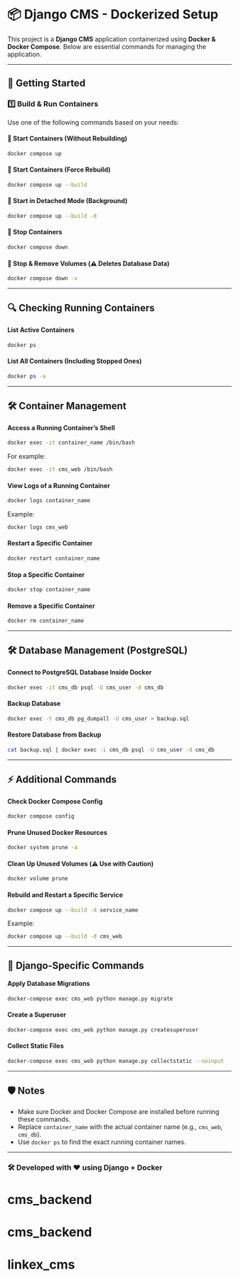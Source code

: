 # 📦 Django CMS - Dockerized Setup

This project is a **Django CMS** application containerized using **Docker & Docker Compose**. Below are essential commands for managing the application.

---

## 🚀 Getting Started

### **1️⃣ Build & Run Containers**
Use one of the following commands based on your needs:

#### 🔹 **Start Containers (Without Rebuilding)**
```sh
docker compose up
```

#### 🔹 **Start Containers (Force Rebuild)**
```sh
docker compose up --build
```

#### 🔹 **Start in Detached Mode (Background)**
```sh
docker compose up --build -d
```

#### 🔹 **Stop Containers**
```sh
docker compose down
```

#### 🔹 **Stop & Remove Volumes (⚠️ Deletes Database Data)**
```sh
docker compose down -v
```

---

## 🔍 Checking Running Containers

#### **List Active Containers**
```sh
docker ps
```

#### **List All Containers (Including Stopped Ones)**
```sh
docker ps -a
```

---

## 🛠️ Container Management

#### **Access a Running Container’s Shell**
```sh
docker exec -it container_name /bin/bash
```
For example:
```sh
docker exec -it cms_web /bin/bash
```

#### **View Logs of a Running Container**
```sh
docker logs container_name
```
Example:
```sh
docker logs cms_web
```

#### **Restart a Specific Container**
```sh
docker restart container_name
```

#### **Stop a Specific Container**
```sh
docker stop container_name
```

#### **Remove a Specific Container**
```sh
docker rm container_name
```

---

## 🛠️ Database Management (PostgreSQL)

#### **Connect to PostgreSQL Database Inside Docker**
```sh
docker exec -it cms_db psql -U cms_user -d cms_db
```

#### **Backup Database**
```sh
docker exec -t cms_db pg_dumpall -U cms_user > backup.sql
```

#### **Restore Database from Backup**
```sh
cat backup.sql | docker exec -i cms_db psql -U cms_user -d cms_db
```

---

## ⚡ Additional Commands

#### **Check Docker Compose Config**
```sh
docker compose config
```

#### **Prune Unused Docker Resources**
```sh
docker system prune -a
```

#### **Clean Up Unused Volumes (⚠️ Use with Caution)**
```sh
docker volume prune
```

#### **Rebuild and Restart a Specific Service**
```sh
docker compose up --build -d service_name
```
Example:
```sh
docker compose up --build -d cms_web
```

---

## 🔄 Django-Specific Commands

#### **Apply Database Migrations**
```sh
docker-compose exec cms_web python manage.py migrate
```

#### **Create a Superuser**
```sh
docker-compose exec cms_web python manage.py createsuperuser
```

#### **Collect Static Files**
```sh
docker-compose exec cms_web python manage.py collectstatic --noinput
```

---

## 🛡️ Notes
- Make sure Docker and Docker Compose are installed before running these commands.
- Replace `container_name` with the actual container name (e.g., `cms_web`, `cms_db`).
- Use `docker ps` to find the exact running container names.

---

### 🛠️ Developed with ❤️ using Django + Docker

# cms_backend
# cms_backend
# linkex_cms
